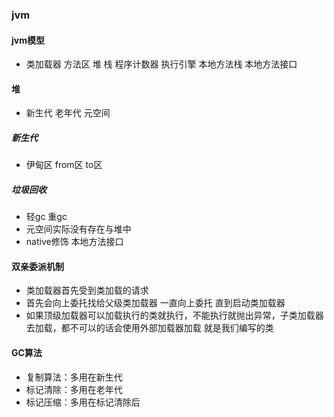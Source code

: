 ### jvm
#### jvm模型
- 类加载器 方法区 堆 栈 程序计数器 执行引擎 本地方法栈 本地方法接口 
#### 堆 
   - 新生代 老年代 元空间  
##### 新生代 
  - 伊甸区 from区 to区 
##### 垃圾回收
   - 轻gc 重gc
- 元空间实际没有存在与堆中
- native修饰 本地方法接口


#### 双亲委派机制
- 类加载器首先受到类加载的请求
- 首先会向上委托找给父级类加载器 一直向上委托 直到启动类加载器
- 如果顶级加载器可以加载执行的类就执行，不能执行就抛出异常，子类加载器去加载，都不可以的话会使用外部加载器加载 就是我们编写的类

#### GC算法
- 复制算法：多用在新生代
- 标记清除：多用在老年代
- 标记压缩：多用在标记清除后
